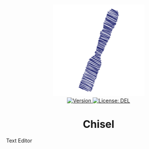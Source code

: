 <p align="center">
    <img src="https://raw.githubusercontent.com/plurid/chisel/master/about/identity/chisel-logo.png" height="250px">
    <br />
    <a target="_blank" href="https://www.npmjs.com/package/@plurid/chisel">
        <img src="https://img.shields.io/npm/v/@plurid/chisel.svg?logo=npm&colorB=1380C3&style=for-the-badge" alt="Version">
    </a>
    <a target="_blank" href="https://github.com/plurid/chisel/blob/master/packages/chisel/LICENSE">
        <img src="https://img.shields.io/badge/license-DEL-blue.svg?colorB=1380C3&style=for-the-badge" alt="License: DEL">
    </a>
</p>



<h1 align="center">
    Chisel
</h1>


Text Editor
